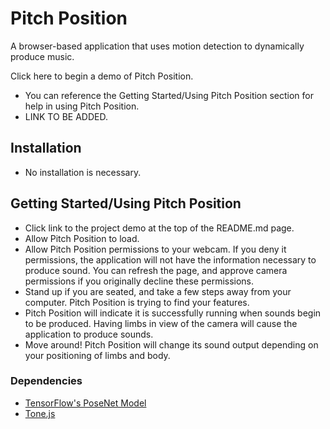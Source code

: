 # Pitch Position
 A browser-based application that uses motion detection to dynamically produce music.
 
 Click here to begin a demo of Pitch Position.
 - You can reference the Getting Started/Using Pitch Position section for help in using Pitch Position.
 - LINK TO BE ADDED.
 
 ## Installation
 - No installation is necessary.
 
 ## Getting Started/Using Pitch Position
 - Click link to the project demo at the top of the README.md page. 
 - Allow Pitch Position to load. 
 - Allow Pitch Position permissions to your webcam. If you deny it permissions, the application will not have the information necessary to produce sound. You can refresh the page, and approve camera permissions if you originally decline these permissions.
 - Stand up if you are seated, and take a few steps away from your computer. Pitch Position is trying to find your features.
 - Pitch Position will indicate it is successfully running when sounds begin to be produced. Having limbs in view of the camera will cause the application to produce sounds.
 - Move around! Pitch Position will change its sound output depending on your positioning of limbs and body.
 
 ### Dependencies
 * [TensorFlow's PoseNet Model](https://github.com/tensorflow/tfjs-models/tree/master/posenet "PoseNet")
 * [Tone.js](https://github.com/Tonejs/Tone.js "Tone.js")
